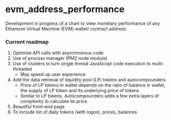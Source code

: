 # evm_address_performance

Development in progress of a chart to view monetary performance of any Ethereum Virtual Machine (EVM) wallet/ contract address

### Current roadmap

1. Optimise API calls with asynchronous code
2. Use of process manager (PM2 node module)
3. Use of clusters to turn single thread JavaScript code execution to multi-threaded
   - May speed up user experience
4. Add the data retrieval of liquidity pool (LP) tokens and autocompounders
   - Price of LP tokens in wallet depends on the ratio of balance in wallet, the supply of LP token and its underlying price of tokens
   - Similar to LP tokens, Autocompounders adds a few extra layers of complexity to calculate its price
5. Beautiful front-end page
6. To include list of daily tokens (with logos), prices, balances
